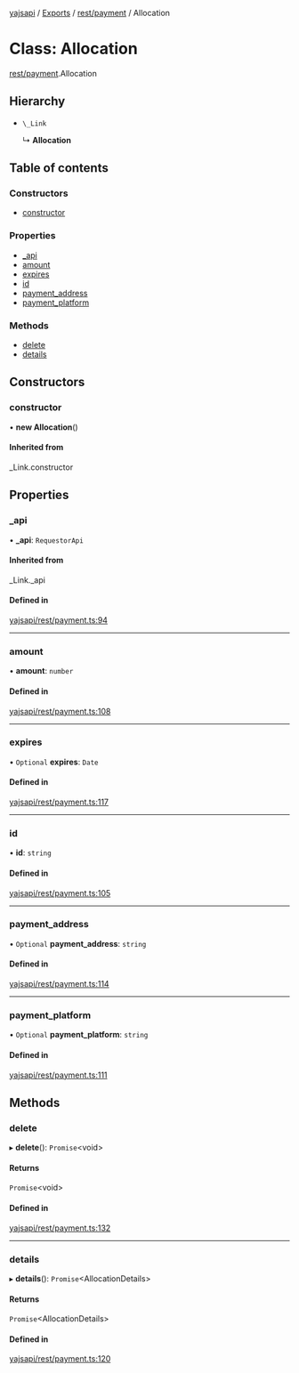 [yajsapi](../README.md) / [Exports](../modules.md) / [rest/payment](../modules/rest_payment.md) / Allocation

# Class: Allocation

[rest/payment](../modules/rest_payment.md).Allocation

## Hierarchy

- `\_Link`

  ↳ **Allocation**

## Table of contents

### Constructors

- [constructor](rest_payment.allocation.md#constructor)

### Properties

- [\_api](rest_payment.allocation.md#_api)
- [amount](rest_payment.allocation.md#amount)
- [expires](rest_payment.allocation.md#expires)
- [id](rest_payment.allocation.md#id)
- [payment\_address](rest_payment.allocation.md#payment_address)
- [payment\_platform](rest_payment.allocation.md#payment_platform)

### Methods

- [delete](rest_payment.allocation.md#delete)
- [details](rest_payment.allocation.md#details)

## Constructors

### constructor

• **new Allocation**()

#### Inherited from

\_Link.constructor

## Properties

### \_api

• **\_api**: `RequestorApi`

#### Inherited from

\_Link.\_api

#### Defined in

[yajsapi/rest/payment.ts:94](https://github.com/golemfactory/yajsapi/blob/8f42a91/yajsapi/rest/payment.ts#L94)

___

### amount

• **amount**: `number`

#### Defined in

[yajsapi/rest/payment.ts:108](https://github.com/golemfactory/yajsapi/blob/8f42a91/yajsapi/rest/payment.ts#L108)

___

### expires

• `Optional` **expires**: `Date`

#### Defined in

[yajsapi/rest/payment.ts:117](https://github.com/golemfactory/yajsapi/blob/8f42a91/yajsapi/rest/payment.ts#L117)

___

### id

• **id**: `string`

#### Defined in

[yajsapi/rest/payment.ts:105](https://github.com/golemfactory/yajsapi/blob/8f42a91/yajsapi/rest/payment.ts#L105)

___

### payment\_address

• `Optional` **payment\_address**: `string`

#### Defined in

[yajsapi/rest/payment.ts:114](https://github.com/golemfactory/yajsapi/blob/8f42a91/yajsapi/rest/payment.ts#L114)

___

### payment\_platform

• `Optional` **payment\_platform**: `string`

#### Defined in

[yajsapi/rest/payment.ts:111](https://github.com/golemfactory/yajsapi/blob/8f42a91/yajsapi/rest/payment.ts#L111)

## Methods

### delete

▸ **delete**(): `Promise`<void\>

#### Returns

`Promise`<void\>

#### Defined in

[yajsapi/rest/payment.ts:132](https://github.com/golemfactory/yajsapi/blob/8f42a91/yajsapi/rest/payment.ts#L132)

___

### details

▸ **details**(): `Promise`<AllocationDetails\>

#### Returns

`Promise`<AllocationDetails\>

#### Defined in

[yajsapi/rest/payment.ts:120](https://github.com/golemfactory/yajsapi/blob/8f42a91/yajsapi/rest/payment.ts#L120)
